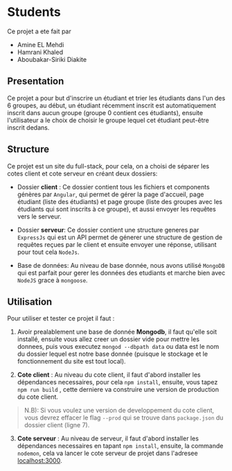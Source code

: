 # Students

Ce projet a ete fait par  

- Amine EL Mehdi
- Hamrani Khaled
- Aboubakar-Siriki Diakite

## Presentation

Ce projet a pour but d'inscrire un étudiant et trier les étudiants dans l'un des 6 groupes, au début, un étudiant récemment inscrit est automatiquement inscrit dans aucun groupe (groupe 0 contient ces étudiants), ensuite l'utilisateur a le choix de choisir le groupe lequel cet étudiant peut-être inscrit dedans.

## Structure

Ce projet est un site du full-stack, pour cela, on a choisi de séparer les cotes client et cote serveur en créant deux dossiers:

- Dossier **client** : Ce dossier contient tous les fichiers et components génères par `Angular`, qui permet de gérer la page d'accueil, page étudiant (liste des étudiants) et page groupe (liste des groupes avec les étudiants qui sont inscrits à ce groupe), et aussi envoyer les requêtes vers le serveur.

- Dossier **serveur**: Ce dossier contient une structure generes par `ExpressJs` qui est un API permet de génerer une structure de gestion de requêtes reçues par le client et ensuite envoyer une réponse, utilisant pour tout cela `NodeJs`.

- Base de données: Au niveau de base donnée, nous avons utilisé `MongoDB` qui est parfait pour gerer les données des etudiants et marche bien avec `NodeJS` grace à `mongoose`.

## Utilisation

Pour utiliser et tester ce projet il faut :

1) Avoir prealablement une base de donnée **Mongodb**, il faut qu'elle soit installé, ensuite vous allez creer un dossier vide pour mettre les donnees, puis vous executez `mongod --dbpath data` ou data est le nom du dossier lequel est notre base donnée (puisque le stockage et le fonctionnement du site est tout local).

2) **Cote client** : Au niveau du cote client, il faut d'abord installer les dépendances necessaires, pour cela `npm install`, ensuite, vous tapez `npm run build` , cette derniere va construire une version de production du cote client.

>N.B): Si vous voulez une version de developpement du cote client, vous devrez effacer le flag `--prod` qui se trouve dans `package.json` du dossier client (ligne 7).

3) **Cote serveur** : Au niveau de serveur, il faut d'abord installer les dépendances necessaires en tapant `npm install`, ensuite, la commande `nodemon`, cela va lancer le cote serveur de projet dans l'adresee [localhost:3000](http://localhost:3000).

